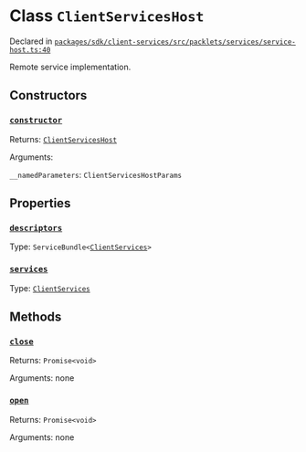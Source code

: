 # Class `ClientServicesHost`
Declared in [`packages/sdk/client-services/src/packlets/services/service-host.ts:40`](https://github.com/dxos/protocols/blob/main/packages/sdk/client-services/src/packlets/services/service-host.ts#L40)


Remote service implementation.

## Constructors
### [`constructor`](https://github.com/dxos/protocols/blob/main/packages/sdk/client-services/src/packlets/services/service-host.ts#L44)


Returns: [`ClientServicesHost`](/api/@dxos/client-services/classes/ClientServicesHost)

Arguments: 

`__namedParameters`: `ClientServicesHostParams`

## Properties
### [`descriptors`](https://github.com/dxos/protocols/blob/main/packages/sdk/client-services/src/packlets/services/service-host.ts#L88)
Type: `ServiceBundle<`[`ClientServices`](/api/@dxos/client-services/types/ClientServices)`>`
### [`services`](https://github.com/dxos/protocols/blob/main/packages/sdk/client-services/src/packlets/services/service-host.ts#L92)
Type: [`ClientServices`](/api/@dxos/client-services/types/ClientServices)

## Methods
### [`close`](https://github.com/dxos/protocols/blob/main/packages/sdk/client-services/src/packlets/services/service-host.ts#L103)


Returns: `Promise<void>`

Arguments: none
### [`open`](https://github.com/dxos/protocols/blob/main/packages/sdk/client-services/src/packlets/services/service-host.ts#L96)


Returns: `Promise<void>`

Arguments: none